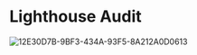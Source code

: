 # Lighthouse Audit 


![12E30D7B-9BF3-434A-93F5-8A212A0D0613](https://user-images.githubusercontent.com/27719824/80749538-d0973080-8ae3-11ea-83fe-94032d77a475.jpeg)
